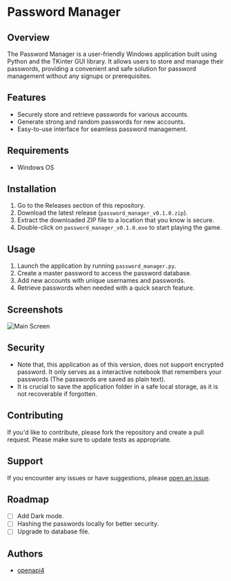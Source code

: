 # Password Manager

## Overview

The Password Manager is a user-friendly Windows application built 
using Python and the TKinter GUI library. It allows users to store and manage 
their passwords, providing a convenient and safe solution for 
password management without any signups or prerequisites.

## Features

- Securely store and retrieve passwords for various accounts.
- Generate strong and random passwords for new accounts.
- Easy-to-use interface for seamless password management.

## Requirements

- Windows OS

## Installation

1. Go to the Releases section of this repository.
2. Download the latest release (`password_manager_v0.1.0.zip`).
3. Extract the downloaded ZIP file to a location that you know is secure.
4. Double-click on `password_manager_v0.1.0.exe` to start playing the game.

## Usage

1. Launch the application by running `password_manager.py`.
2. Create a master password to access the password database.
3. Add new accounts with unique usernames and passwords.
4. Retrieve passwords when needed with a quick search feature.

## Screenshots

![Main Screen](screenshot/main_screen.png)

## Security

- Note that, this application as of this version, does not support
encrypted password. It only serves as a interactive
notebook that remembers your passwords (The passwords are saved as plain text).
- It is crucial to save the application folder in a safe local storage, as it is not recoverable if forgotten.

[//]: # ()
[//]: # (## Configuration)

[//]: # ()
[//]: # (You can customize the following parameters in `main.py`:)

[//]: # ()
[//]: # (- `DATABASE_FILE`: Path to the password database file.)

[//]: # (- `ENCRYPTION_KEY`: Secret key used for encryption &#40;keep this secure&#41;.)

## Contributing

If you'd like to contribute, please fork the repository and create a pull request. Please make sure to update tests as appropriate.

## Support

If you encounter any issues or have suggestions, please [open an issue](https://github.com/openapi4/password-manager/issues).

## Roadmap

- [ ] Add Dark mode.
- [ ] Hashing the passwords locally for better security.
- [ ] Upgrade to database file.

## Authors

- [openapi4](https://github.com/openapi4)
